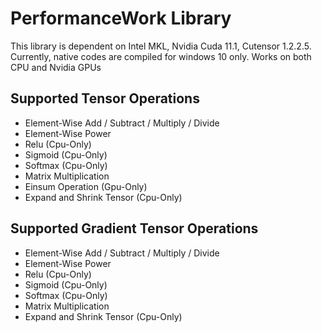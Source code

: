 
# PerformanceWork Library
This library is dependent on Intel MKL, Nvidia Cuda 11.1, Cutensor 1.2.2.5. Currently, native codes are compiled for windows 10 only. Works on both CPU and Nvidia GPUs

## Supported Tensor Operations
- Element-Wise Add / Subtract / Multiply / Divide
- Element-Wise Power
- Relu (Cpu-Only)
- Sigmoid (Cpu-Only)
- Softmax (Cpu-Only)
- Matrix Multiplication
- Einsum Operation (Gpu-Only)
- Expand and Shrink Tensor (Cpu-Only)

## Supported Gradient Tensor Operations
- Element-Wise Add / Subtract / Multiply / Divide
- Element-Wise Power
- Relu (Cpu-Only)
- Sigmoid (Cpu-Only)
- Softmax (Cpu-Only)
- Matrix Multiplication
- Expand and Shrink Tensor (Cpu-Only)
